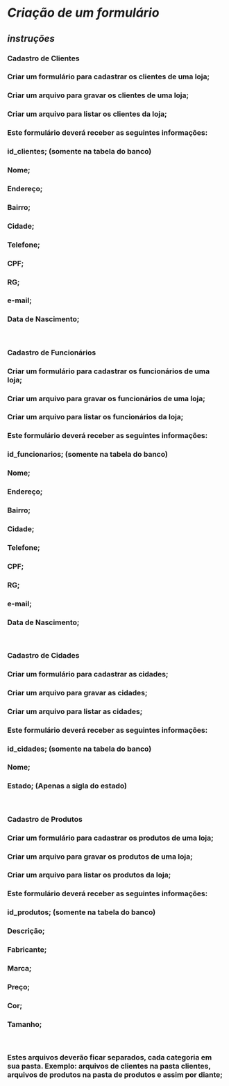 # *Criação de um formulário*

## *instruções* 

### Cadastro de Clientes
### Criar um formulário para cadastrar os clientes de uma loja;
### Criar um arquivo para gravar os clientes de uma loja;
### Criar um arquivo para listar os clientes da loja;
### Este formulário deverá receber as seguintes informações:
### id_clientes; (somente na tabela do banco)
### Nome;
### Endereço;
### Bairro;
### Cidade;
### Telefone;
### CPF;
### RG;
### e-mail;
### Data de Nascimento;
 
 
### Cadastro de Funcionários
### Criar um formulário para cadastrar os funcionários de uma loja;
### Criar um arquivo para gravar os funcionários de uma loja;
### Criar um arquivo para listar os funcionários da loja;
### Este formulário deverá receber as seguintes informações:
### id_funcionarios; (somente na tabela do banco)
### Nome;
### Endereço;
### Bairro;
### Cidade;
### Telefone;
### CPF;
### RG;
### e-mail;
### Data de Nascimento;
 
 
 
### Cadastro de Cidades
### Criar um formulário para cadastrar as cidades;
### Criar um arquivo para gravar as cidades;
### Criar um arquivo para listar as cidades;
### Este formulário deverá receber as seguintes informações:
### id_cidades; (somente na tabela do banco)
### Nome;
### Estado; (Apenas a sigla do estado)
 
 
### Cadastro de Produtos
### Criar um formulário para cadastrar os produtos de uma loja;
### Criar um arquivo para gravar os produtos de uma loja;
### Criar um arquivo para listar os produtos da loja;
### Este formulário deverá receber as seguintes informações:
### id_produtos; (somente na tabela do banco)
### Descrição;
### Fabricante;
### Marca;
### Preço;
### Cor;
### Tamanho;
 
### Estes arquivos deverão ficar separados, cada categoria em sua pasta. Exemplo: arquivos de clientes na pasta clientes, arquivos de produtos na pasta de produtos e assim por diante; 